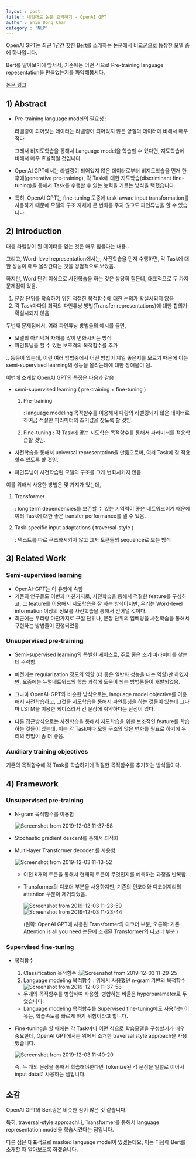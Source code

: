 ```yaml
---
layout : post
title : 내맘대로 논문 요약하기 - OpenAI GPT
author : Shin Dong Chan
category : 'NLP'
---
```


OpenAI GPT는 최근 1년간 핫한 [Bert](https://arxiv.org/abs/1810.04805)를 소개하는 논문에서 비교군으로 등장한 모델 중에 하나입니다.

Bert를 알아보기에 앞서서, 기존에는 어떤 식으로 Pre-training language repesentation을 만들었는지를 파악해봅시다.

[논문 링크](https://s3-us-west-2.amazonaws.com/openai-assets/research-covers/language-unsupervised/language_understanding_paper.pdf)

## 1) Abstract

* Pre-training language model의 필요성 :

  라벨링이 되어있는 데이터는 라벨링이 되어있지 않은 양질의 데이터에 비해서 매우 적다.

  그래서 비지도학습을 통해서 Language model을 학습할 수 있다면, 지도학습에 비해서 매우 효율적일 것입니다.

* OpenAI GPT에서는 라벨링이 되어있지 않은 데이터로부터 비지도학습을 먼저 한 후에(generative pre-training), 각 Task에 대한 지도학습(discriminant fine-tuning)을 통해서 Task를 수행할 수 있는 능력을 기르는 방식을 택했습니다.

* 특히, OpenAI GPT는 fine-tuning 도중에 task-aware input transformation를 사용하기 때문에 모델의 구조 자체에 큰 변화를 주지 않고도 파인튜닝을 할 수 있습니다.



## 2) Introduction

대충 라벨링이 된 데이터를 얻는 것은 매우 힘들다는 내용..

그리고, Word-level representation에서는, 사전학습을 먼저 수행하면, 각 Task에 대한 성능이 매우 올라간다는 것을 경험적으로 보았음.

하지만, Word 단위 이상으로 사전학습을 하는 것은 상당히 힘든데, 대표적으로 두 가지 문제점이 있음.

1. 문장 단위를 학습하기 위한 적절한 목적함수에 대한 논의가 확실시되지 않음
2. 각 Task마다의 최적의 파인튜닝 방법(Transfer representations)에 대한 합의가 확실시되지 않음



 두번째 문제점에서, 여러 파인튜닝 방법들의 예시를 들면,

* 모델의 아키텍쳐 자체를 많이 변화시키는 방식
* 파인튜닝을 할 수 있는 보조격의 목적함수를 추가

.. 등등이 있는데, 이런 여러 방법중에서 어떤 방법이 제일 좋은지를 모르기 때문에 이는 semi-supervised learning의 성능을 올리는데에 대한 장애물이 됨.



이번에 소개할 OpenAI GPT의 특징은 다음과 같음

* semi-supervised learning ( pre-training + fine-tuning )

  1. Pre-training

     : language modeling 목적함수를 이용해서 다량의 라벨링되지 않은 데이터로 하여금 적절한 파라미터의 초기값을 찾도록 할 것임.

  2. Fine-tuning : 각 Task에 맞는 지도학습 목적함수를 통해서 파라미터를 적응학습할 것임.

* 사전학습을 통해서 universal representation을 만듦으로써, 여러 Task에 잘 적용할수 있도록 할 것임.

* 파인튜닝이 사전학습된 모델의 구조를 크게 변화시키지 않음.



이를 위해서 사용한 방법은 몇 가지가 있는데,

1. Transformer

   : long term dependencies를 보존할 수 있는 기억력이 좋은 네트워크이기 때문에 여러 Task에 대한 좋은 transfer performance를 낼 수 있음.

2. Task-specific input adaptations ( traversal-style )

   : 텍스트를 따로 구조화시키지 않고 그저 토큰들의 sequence로 보는 방식



## 3) Related Work

### Semi-supervised learning

* OpenAI-GPT는 이 유형에 속함
* 기존의 연구들도 이번과 마찬가지로, 사전학습을 통해서 적절한 feature를 구성하고, 그 feature를 이용해서 지도학습을 잘 하는 방식이지만, 우리는 Word-level information 이상의 정보를 사전학습을 통해서 얻어낼 것이다.
* 최근에는 우리랑 마찬가지로  구절 단위나, 문장 단위의 임베딩을 사전학습을 통해서 구현하는 방법들이 진행되었음.



### Unsupervised pre-training

* Semi-supervised learning의 특별한 케이스로, 주로 좋은 초기 파라미터를 찾는데 주력함.

* 예전에는 regularization 정도의 역할 (더 좋은 일반화 성능을 내는 역할)만 하였지만, 요즘에는 뉴럴네트워크의 학습 과정에 도움이 되는 방법론들이 개발되었음.

* 그나마 OpenAI-GPT와 비슷한 방식으로는, language model objective를 이용해서 사전학습하고, 그것을 지도학습을 통해서 파인튜닝을 하는 것들이 있는데 그나마 LSTM을 이용한 케이스라서 긴 문장에 취약하다는 단점이 있다.

* 다른 접근방식으로는 사전학습을 통해서 지도학습을 위한 보조적인 feature를 학습하는 것들이 있는데, 이는 각 Task마다 모델 구조의 많은 변화를 필요로 하기에 우리의 방법이 좀 더 좋음.

  

### Auxiliary training objectives

기존의 목적함수에 각 Task를 학습하기에 적절한 목적함수를 추가하는 방식들이다.



## 4) Framework

### Unsupervised pre-training

* N-gram 목적함수를 이용함

  ![Screenshot from 2019-12-03 11-37-58](https://user-images.githubusercontent.com/37765338/70372248-d1a2a800-191f-11ea-81e7-79cb4349b73f.png)

* Stochastic gradient descent를 통해서 최적화

* Multi-layer Transformer decoder 를 사용함.

  ![Screenshot from 2019-12-03 11-13-52](https://user-images.githubusercontent.com/37765338/70372244-d10a1180-191f-11ea-8667-e68ba296452a.png)

  * 이전 K개의 토큰을 통해서 현재의 토큰이 무엇인지를 예측하는 과정을 반복함.

  * Transformer의 디코더 부분을 사용하지만, 기존의 인코더와 디코더끼리의 attention 부분이 제거되었음.

    ![Screenshot from 2019-12-03 11-23-59](https://user-images.githubusercontent.com/37765338/70372246-d10a1180-191f-11ea-8b50-51ec8d57c89d.png)![Screenshot from 2019-12-03 11-23-44](https://user-images.githubusercontent.com/37765338/70372245-d10a1180-191f-11ea-84a1-a2b9cc7d91bb.png)

    (왼쪽: OpenAI GPT에 사용된 Transformer의 디코더 부분, 오른쪽: 기존 Attention is all you need 논문에 소개된 Transformer의 디코더 부분 )

  



### Supervised fine-tuning

* 목적함수

  1. Classification 목적함수 :![Screenshot from 2019-12-03 11-29-25](https://user-images.githubusercontent.com/37765338/70372247-d10a1180-191f-11ea-8acc-6d70c4ff5c46.png)
  2. Language modeling 목적함수 : 위에서 사용했던 n-gram 기반의 목적함수![Screenshot from 2019-12-03 11-37-58](https://user-images.githubusercontent.com/37765338/70372248-d1a2a800-191f-11ea-81e7-79cb4349b73f.png)

  * 두개의 목적함수를 병합하여 사용함, 병합하는 비율은 hyperparameter로 두었습니다.
  * Language modeling 목적함수를 Supervised fine-tuning에도 사용하는 이유는, 학습속도를 빠르게 하기 위함이라고 합니다.

* Fine-tuning을 할 때에는 각 Task마다 어떤 식으로 학습모델을 구성할지가 매우 중요한데, OpenAI GPT에서는 위에서 소개한 traversal style approach을 사용했습니다.

  ![Screenshot from 2019-12-03 11-40-20](https://user-images.githubusercontent.com/37765338/70372249-d1a2a800-191f-11ea-9f3a-8cff1ec0553b.png)

  즉, 두 개의 문장을 통해서 학습해야한다면 Tokenize된 각 문장을 일렬로 이어서 input data로 사용하는 셈입니다.

  

  

  
  

## 소감

OpenAI GPT와 Bert랑은 비슷한 점이 많은 것 같습니다.

특히, traversal-style approach나, Transformer를 통해서 language representation model을 학습시켰다는 점입니다.

다른 점은 대표적으로 masked language model이 있겠는데요, 이는 다음에 Bert를 소개할 때 알아보도록 하겠습니다.

